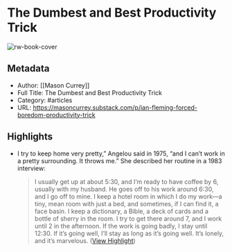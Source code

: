 # The Dumbest and Best Productivity Trick

![rw-book-cover](https://substackcdn.com/image/fetch/f_auto,q_auto:good,fl_progressive:steep/https%3A%2F%2Fsubstack-post-media.s3.amazonaws.com%2Fpublic%2Fimages%2F6703c150-d1c4-4dce-b2d8-ff722518867a_5516x5550.jpeg)

## Metadata
- Author: [[Mason Currey]]
- Full Title: The Dumbest and Best Productivity Trick
- Category: #articles
- URL: https://masoncurrey.substack.com/p/ian-fleming-forced-boredom-productivity-trick

## Highlights
- I try to keep home very pretty,” Angelou said in 1975, “and I can’t work in a pretty surrounding. It throws me.” She described her routine in a 1983 interview:
  > I usually get up at about 5:30, and I’m ready to have coffee by 6, usually with my husband. He goes off to his work around 6:30, and I go off to mine. I keep a hotel room in which I do my work—a tiny, mean room with just a bed, and sometimes, if I can find it, a face basin. I keep a dictionary, a Bible, a deck of cards and a bottle of sherry in the room. I try to get there around 7, and I work until 2 in the afternoon. If the work is going badly, I stay until 12:30. If it’s going well, I’ll stay as long as it’s going well. It’s lonely, and it’s marvelous. ([View Highlight](https://read.readwise.io/read/01hhdc5rz1f31nc49pq59x6350))
